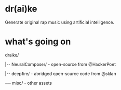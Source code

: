 # dr(ai)ke
Generate original rap music using artificial intelligence.

# what's going on

draike/

  |-- NeuralComposer/ - open-source from @HackerPoet
  
  |-- deepfire/       - abridged open-source code from @sklan
  
  --- misc/           - other assets
